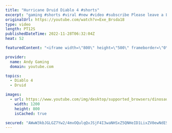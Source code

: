 ```yaml
---
title: "Hurricane Druid Diablo 4 #shorts"
excerpt: "gaming #shorts #viral #new #video #subscribe Please leave a Like & Subscribe, it helps the channel grow!"
originalUrl: https://youtube.com/watch?v=Exe_Brsda18
type: video
length: PT12S
publishedDateTime: 2022-11-28T06:32:04Z
heat: 52

featuredContent: "<iframe width=\"800\" height=\"500\" frameborder=\"0\" src=\"https://www.youtube.com/embed/Exe_Brsda18\" allow=\"accelerometer; autoplay; encrypted-media; gyroscope; picture-in-picture\" allowfullscreen></iframe>"

provider:
  name: Andy Gaming
  domain: youtube.com

topics:
  - Diablo 4
  - Druid

images:
  - url: https://www.youtube.com/img/desktop/supported_browsers/dinosaur.png
    width: 1200
    height: 800
    isCached: true

secured: "AWwW3kbJGLGZ7Yw2/4mvOQulqQvJSjF4I3waNHSxZ5QNHeID1LixZV0ewNdESRCjGCKV1lAKh1cdErHz3xn83fvJXW6gj11rYEvqu4ouUHe3eFyflstxv19wZR85PhP8inFjR6VBvA9OeS3KiIkncTL77z6UXyGss7vz91Wd+GzpjCnqyiX9HhvaVZqDEHl83G7sKtIZ8YyL+Eip0q2AR5/sPXfgb545eqdUF0rOB1qbSgsKkiIYzS9DPMCeUTYgBN3Bij3W0FeTlrUBMxBcLeYNW1LQvNQ1rLDlxN9wCJapnaV5N3gUFCvD5mXRP3Hu/F+nOxrz/vHTb/TsiqxUNO2yOi3V/KIh3uE9rXp4BtEQWdjmDwdS2EQzBTO8sSJqOFcGROKKuO9ENrJHr6DOT38hNuUOvqowKFkXfI379PQ=;6QwnSJo2qQb+hT+XnHYWjA=="
---
```


